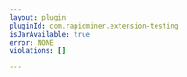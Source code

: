 ```yaml
---
layout: plugin
pluginId: com.rapidminer.extension-testing
isJarAvailable: true
error: NONE
violations: []

---
```


